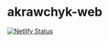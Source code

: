 # akrawchyk-web

[![Netlify Status](https://api.netlify.com/api/v1/badges/8e45fe90-3d5f-43c7-9475-ab78618e80c0/deploy-status)](https://app.netlify.com/sites/vibrant-dubinsky-418841/deploys)<Paste>



